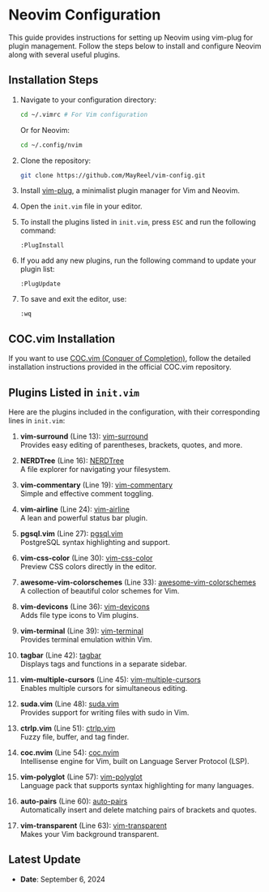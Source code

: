 # Neovim Configuration

This guide provides instructions for setting up Neovim using vim-plug for plugin management. Follow the steps below to install and configure Neovim along with several useful plugins.

## Installation Steps

1. Navigate to your configuration directory:
   ```bash
   cd ~/.vimrc # For Vim configuration
   ```
   Or for Neovim:
   ```bash
   cd ~/.config/nvim
   ```
2. Clone the repository:
   ```bash
   git clone https://github.com/MayReel/vim-config.git
   ```

3. Install [vim-plug](https://github.com/junegunn/vim-plug), a minimalist plugin manager for Vim and Neovim.

4. Open the `init.vim` file in your editor.

5. To install the plugins listed in `init.vim`, press `ESC` and run the following command:
   ```vim
   :PlugInstall
   ```

6. If you add any new plugins, run the following command to update your plugin list:
   ```vim
   :PlugUpdate
   ```

7. To save and exit the editor, use:
   ```vim
   :wq
   ```

## COC.vim Installation

If you want to use [COC.vim (Conquer of Completion)](https://github.com/neoclide/coc.nvim), follow the detailed installation instructions provided in the official COC.vim repository.

## Plugins Listed in `init.vim`

Here are the plugins included in the configuration, with their corresponding lines in `init.vim`:

1. **vim-surround** (Line 13): [vim-surround](http://github.com/tpope/vim-surround)  
   Provides easy editing of parentheses, brackets, quotes, and more.

2. **NERDTree** (Line 16): [NERDTree](https://github.com/preservim/nerdtree)  
   A file explorer for navigating your filesystem.

3. **vim-commentary** (Line 19): [vim-commentary](https://github.com/tpope/vim-commentary)  
   Simple and effective comment toggling.

4. **vim-airline** (Line 24): [vim-airline](https://github.com/vim-airline/vim-airline)  
   A lean and powerful status bar plugin.

5. **pgsql.vim** (Line 27): [pgsql.vim](https://github.com/lifepillar/pgsql.vim)  
   PostgreSQL syntax highlighting and support.

6. **vim-css-color** (Line 30): [vim-css-color](https://github.com/ap/vim-css-color)  
   Preview CSS colors directly in the editor.

7. **awesome-vim-colorschemes** (Line 33): [awesome-vim-colorschemes](https://github.com/rafi/awesome-vim-colorschemes)  
   A collection of beautiful color schemes for Vim.

8. **vim-devicons** (Line 36): [vim-devicons](https://github.com/ryanoasis/vim-devicons)  
   Adds file type icons to Vim plugins.

9. **vim-terminal** (Line 39): [vim-terminal](https://github.com/tc50cal/vim-terminal)  
   Provides terminal emulation within Vim.

10. **tagbar** (Line 42): [tagbar](https://github.com/preservim/tagbar)  
    Displays tags and functions in a separate sidebar.

11. **vim-multiple-cursors** (Line 45): [vim-multiple-cursors](https://github.com/terryma/vim-multiple-cursors)  
    Enables multiple cursors for simultaneous editing.

12. **suda.vim** (Line 48): [suda.vim](https://github.com/lambdalisue/suda.vim)  
    Provides support for writing files with sudo in Vim.

13. **ctrlp.vim** (Line 51): [ctrlp.vim](https://github.com/kien/ctrlp.vim)  
    Fuzzy file, buffer, and tag finder.

14. **coc.nvim** (Line 54): [coc.nvim](https://github.com/neoclide/coc.nvim)  
    Intellisense engine for Vim, built on Language Server Protocol (LSP).

15. **vim-polyglot** (Line 57): [vim-polyglot](https://github.com/sheerun/vim-polyglot)  
    Language pack that supports syntax highlighting for many languages.

16. **auto-pairs** (Line 60): [auto-pairs](https://github.com/jiangmiao/auto-pairs)  
    Automatically insert and delete matching pairs of brackets and quotes.

17. **vim-transparent** (Line 63): [vim-transparent](https://github.com/tribela/vim-transparent)  
    Makes your Vim background transparent.

## Latest Update

- **Date**: September 6, 2024
